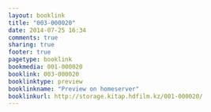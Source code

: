 ```yaml
---
layout: booklink
title: "003-000020"
date: 2014-07-25 16:34
comments: true
sharing: true
footer: true
pagetype: booklink 
bookmedia: 001-000020
booklink: 003-000020
booklinktype: preview
booklinkname: "Preview on homeserver"
booklinkurl: http://storage.kitap.hdfilm.kz/001-000020/
---
```

